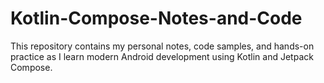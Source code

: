# Kotlin-Compose-Notes-and-Code
This repository contains my personal notes, code samples, and hands-on practice as I learn modern Android development using Kotlin and Jetpack Compose.  
